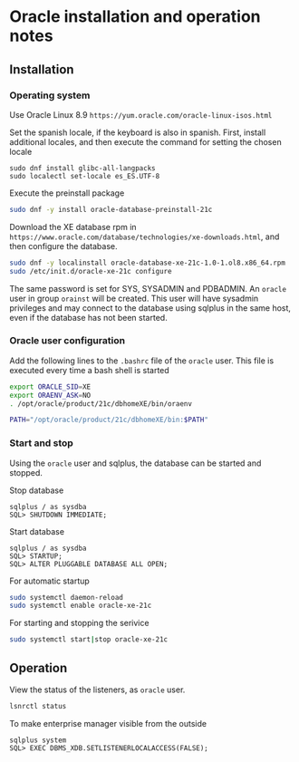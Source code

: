 # Oracle installation and operation notes

## Installation

### Operating system
Use Oracle Linux 8.9 `https://yum.oracle.com/oracle-linux-isos.html`

Set the spanish locale, if the keyboard is also in spanish. First, install additional locales, and then execute the command for setting the chosen locale

```
sudo dnf install glibc-all-langpacks
sudo localectl set-locale es_ES.UTF-8
```

Execute the preinstall package

```bash
sudo dnf -y install oracle-database-preinstall-21c
```
Download the XE database rpm in `https://www.oracle.com/database/technologies/xe-downloads.html`, and then configure the database.
```bash
sudo dnf -y localinstall oracle-database-xe-21c-1.0-1.ol8.x86_64.rpm
sudo /etc/init.d/oracle-xe-21c configure
```

The same password is set for SYS, SYSADMIN and PDBADMIN. An `oracle` user in group `orainst` will be created. This user will have
sysadmin privileges and may connect to the database using sqlplus in the same host, even if the database has not been started.

### Oracle user configuration

Add the following lines to the `.bashrc` file of the `oracle` user. This file is executed every time a bash shell is started
```bash
export ORACLE_SID=XE
export ORAENV_ASK=NO
. /opt/oracle/product/21c/dbhomeXE/bin/oraenv

PATH="/opt/oracle/product/21c/dbhomeXE/bin:$PATH"
```
### Start and stop

Using the `oracle` user and sqlplus, the database can be started and stopped.

Stop database
```
sqlplus / as sysdba
SQL> SHUTDOWN IMMEDIATE;
```

Start database
```
sqlplus / as sysdba
SQL> STARTUP;
SQL> ALTER PLUGGABLE DATABASE ALL OPEN;
```

For automatic startup
```bash
sudo systemctl daemon-reload
sudo systemctl enable oracle-xe-21c
```

For starting and stopping the serivice
```bash
sudo systemctl start|stop oracle-xe-21c
```

## Operation

View the status of the listeners, as `oracle` user.
```bash
lsnrctl status
```

To make enterprise manager visible from the outside
```
sqlplus system
SQL> EXEC DBMS_XDB.SETLISTENERLOCALACCESS(FALSE);
```




